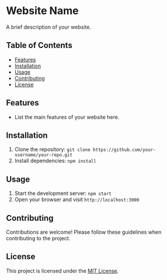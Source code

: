 # Website Name

A brief description of your website.

## Table of Contents

- [Features](#features)
- [Installation](#installation)
- [Usage](#usage)
- [Contributing](#contributing)
- [License](#license)

## Features

- List the main features of your website here.

## Installation

1. Clone the repository: `git clone https://github.com/your-username/your-repo.git`
2. Install dependencies: `npm install`

## Usage

1. Start the development server: `npm start`
2. Open your browser and visit `http://localhost:3000`

## Contributing

Contributions are welcome! Please follow these guidelines when contributing to the project.

## License

This project is licensed under the [MIT License](LICENSE).